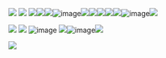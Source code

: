 ![](https://64.media.tumblr.com/7423494e2ed1d614d78f9b7c3ade0291/f1b288823699fe0a-10/s2048x3072/eeb4cc5f3149ce85e753d4da4c62ea2ad43732b6.pnj)
![](https://64.media.tumblr.com/9a9babd617a4cbea6029a1545b28c777/078cca2e9779fecc-74/s250x400/0abb242b108735a8c10853c9d645e0dc74265a64.webp)
![](https://64.media.tumblr.com/5de789ff3980dae45d69b69cb77d38bc/52242b911000fe28-06/s1280x1920/eb9f58efdf145f89d68799be18be343937739b06.png)![](https://64.media.tumblr.com/2a8249f8052d7e1da51f19e2b3bbc7ff/66f8bee48421ca35-27/s250x400/ec0e9112900a8b2bb0f1cd7cd60944e4a1abffb5.gifv)![](https://64.media.tumblr.com/5de789ff3980dae45d69b69cb77d38bc/52242b911000fe28-06/s1280x1920/eb9f58efdf145f89d68799be18be343937739b06.png)![image](https://github.com/user-attachments/assets/446b1c8a-aa35-455c-975e-24cd531ad045)![](https://64.media.tumblr.com/5de789ff3980dae45d69b69cb77d38bc/52242b911000fe28-06/s1280x1920/eb9f58efdf145f89d68799be18be343937739b06.png)![](https://64.media.tumblr.com/30570f9642941a53df9aa5d077ac8691/096e8cef55ecf0c3-15/s250x400/0ce239e896a41a8bfa60dee5fe494945359b5736.webp)![](https://64.media.tumblr.com/5de789ff3980dae45d69b69cb77d38bc/52242b911000fe28-06/s1280x1920/eb9f58efdf145f89d68799be18be343937739b06.png)![](https://64.media.tumblr.com/8c1c49b53ce261d973c91e47b1c6f524/3558b906d3e28e70-b5/s250x400/121c8f1e34601de509bc8d1964250f7e23c5a7ab.gifv)![](https://64.media.tumblr.com/5de789ff3980dae45d69b69cb77d38bc/52242b911000fe28-06/s1280x1920/eb9f58efdf145f89d68799be18be343937739b06.png)![image](https://github.com/user-attachments/assets/2d6b75f4-42e3-4872-8263-6881442c80f5)![](https://64.media.tumblr.com/5de789ff3980dae45d69b69cb77d38bc/52242b911000fe28-06/s1280x1920/eb9f58efdf145f89d68799be18be343937739b06.png)


![](https://64.media.tumblr.com/917f6958a07c4875e9c691379eff19a6/f1b288823699fe0a-39/s2048x3072/4a0704c07a9313bc9ac9d93519bd7ae904b2a6ff.gifv)
![](https://64.media.tumblr.com/744feab12acd305bea270f6990378744/4b6c9e6bc20e955b-22/s250x400/7e3fb31395c462ed1bb9dbbc41c25d546ab1d533.gifv)
![image](https://github.com/user-attachments/assets/276913d2-62cd-4b75-a2d4-8320ede325b8)
![](https://64.media.tumblr.com/7a7e6b916040fc9ecd954c8d3f556e23/4b6c9e6bc20e955b-83/s100x200/f90dc54660fc919d62c3bf8194533e389de9408d.pnj)![image](https://github.com/user-attachments/assets/645ebd18-16b5-427e-ac38-386a2dbf5bbb)![](https://64.media.tumblr.com/cc9f7e784c146b0efc0080f1d9ab5f70/b6661b3c972c5f13-77/s100x200/52ee20307becdd13a59bc31f001f4f1bd8c02a13.pnj)


![](https://64.media.tumblr.com/0996cc80bff100645003cd50b58f95a6/f1b288823699fe0a-6e/s2048x3072/ab04640c1dd41516db68889155265a7ea017e2bd.pnj)
